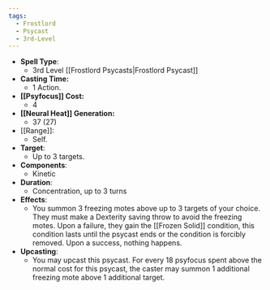 ```yaml
---
tags:
  - Frostlord
  - Psycast
  - 3rd-Level
---
```

- **Spell Type**:
	- 3rd Level [[Frostlord Psycasts|Frostlord Psycast]]
- **Casting Time:**
	- 1 Action.
- **[[Psyfocus]] Cost:**
	- 4
- **[[Neural Heat]] Generation:**
	- 37 (27)
- [[Range]]:
	- Self.
- **Target**:
	- Up to 3 targets.
- **Components**:
	- Kinetic
- **Duration**:
	- Concentration, up to 3 turns
- **Effects**:
	- You summon 3 freezing motes above up to 3 targets of your choice. They must make a Dexterity saving throw to avoid the freezing motes. Upon a failure, they gain the [[Frozen Solid]] condition, this condition lasts until the psycast ends or the condition is forcibly removed. Upon a success, nothing happens.
- **Upcasting**:
	- You may upcast this psycast. For every 18 psyfocus spent above the normal cost for this psycast, the caster may summon 1 additional freezing mote above 1 additional target.
